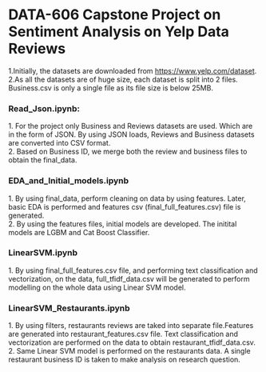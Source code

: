# DATA-606 Capstone Project on Sentiment Analysis on Yelp Data Reviews
1.Initially, the datasets are downloaded from https://www.yelp.com/dataset. <br>2.As all the datasets are of huge size, each dataset is split into 2 files. Business.csv is only a single file as its file size is below 25MB.

<h3>Read_Json.ipynb:</h3>
1. For the project only Business and Reviews datasets are used. Which are in the form of JSON. By using JSON loads, Reviews and Business datasets are converted into CSV format.<br>
2. Based on Business ID, we merge both the review and business files to obtain the final_data.

<h3>EDA_and_Initial_models.ipynb</h3>
1. By using final_data, perform cleaning on data by using features. Later, basic EDA is performed and features csv (final_full_features.csv) file is generated. <br>
2. By using the features files, initial models are developed. The initital models are LGBM and Cat Boost Classifier.

<h3> LinearSVM.ipynb</h3>
1. By using final_full_features.csv file, and performing text classification and vectorization, on the data, full_tfidf_data.csv will be generated to perform modelling on the whole data using Linear SVM model.

<h3>LinearSVM_Restaurants.ipynb</h3>
1. By using filters, restaurants reviews are taked into separate file.Features are generated into restaurant_features.csv file. Text classification and vectorization are performed on the data to obtain restaurant_tfidf_data.csv. <br>
2. Same Linear SVM model is performed on the restaurants data. A single restaurant business ID is taken to make analysis on research question.
